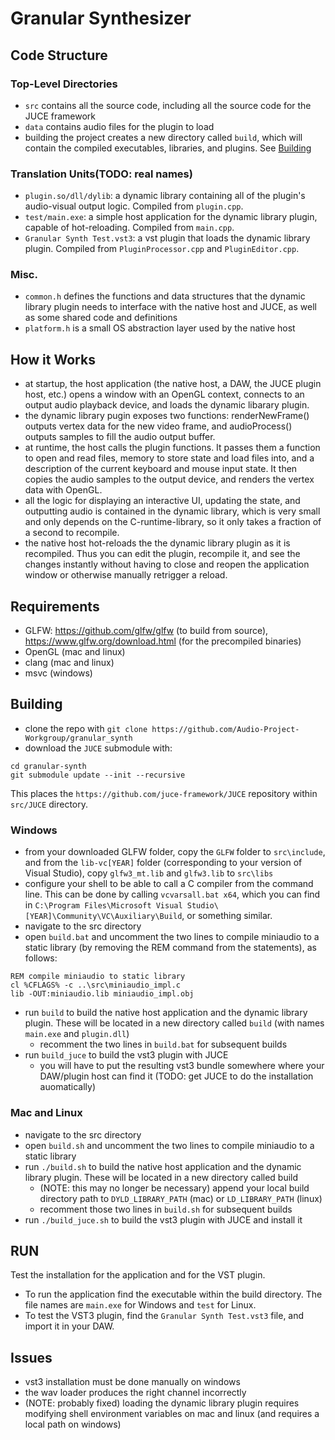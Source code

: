 # Granular Synthesizer

## Code Structure

### Top-Level Directories

* `src` contains all the source code, including all the source code for the JUCE framework
* `data` contains audio files for the plugin to load
* building the project creates a new directory called `build`, which will contain the compiled executables, libraries, and plugins. See [Building](#building)

### Translation Units(TODO: real names)

* `plugin.so/dll/dylib`: a dynamic library containing all of the plugin's audio-visual output logic. Compiled from `plugin.cpp`.
* `test/main.exe`: a simple host application for the dynamic library plugin, capable of hot-reloading. Compiled from `main.cpp`.
* `Granular Synth Test.vst3`: a vst plugin that loads the dynamic library plugin. Compiled from `PluginProcessor.cpp` and `PluginEditor.cpp`.

### Misc.

* `common.h` defines the functions and data structures that the dynamic library plugin needs to interface with the native host and JUCE, as well as some shared code and definitions
* `platform.h` is a small OS abstraction layer used by the native host

## How it Works

* at startup, the host application (the native host, a DAW, the JUCE plugin host, etc.) opens a window with an OpenGL context, connects to an output audio playback device, and loads the dynamic libarary plugin.
* the dynamic library pugin exposes two functions: renderNewFrame() outputs vertex data for the new video frame, and audioProcess() outputs samples to fill the audio output buffer.
* at runtime, the host calls the plugin functions. It passes them a function to open and read files, memory to store state and load files into, and a description of the current keyboard and mouse input state. It then copies the audio samples to the output device, and renders the vertex data with OpenGL.
* all the logic for displaying an interactive UI, updating the state, and outputting audio is contained in the dynamic library, which is very small and only depends on the C-runtime-library, so it only takes a fraction of a second to recompile.
* the native host hot-reloads the the dynamic library plugin as it is recompiled. Thus you can edit the plugin, recompile it, and see the changes instantly without having to close and reopen the application window or otherwise manually retrigger a reload.

## Requirements

* GLFW: https://github.com/glfw/glfw (to build from source), https://www.glfw.org/download.html (for the precompiled binaries)
* OpenGL (mac and linux)
* clang (mac and linux)
* msvc (windows)

## Building

* clone the repo with `git clone https://github.com/Audio-Project-Workgroup/granular_synth`
* download the `JUCE` submodule with:
```
cd granular-synth
git submodule update --init --recursive
``` 
This places the `https://github.com/juce-framework/JUCE` repository within `src/JUCE` directory.

### Windows 

* from your downloaded GLFW folder, copy the `GLFW` folder to `src\include`, and from the `lib-vc[YEAR]` folder (corresponding to your version of Visual Studio), copy `glfw3_mt.lib` and `glfw3.lib` to `src\libs`
* configure your shell to be able to call a C compiler from the command line. This can be done by calling `vcvarsall.bat x64`, which you can find in `C:\Program Files\Microsoft Visual Studio\[YEAR]\Community\VC\Auxiliary\Build`, or something similar. 
* navigate to the src directory
* open `build.bat` and uncomment the two lines to compile miniaudio to a static library (by removing the REM command from the statements), as follows:
```
REM compile miniaudio to static library
cl %CFLAGS% -c ..\src\miniaudio_impl.c
lib -OUT:miniaudio.lib miniaudio_impl.obj
```
* run `build` to build the native host application and the dynamic library plugin. These will be located in a new directory called `build` (with names `main.exe` and `plugin.dll`)
  * recomment the two lines in `build.bat` for subsequent builds
* run `build_juce` to build the vst3 plugin with JUCE
  * you will have to put the resulting vst3 bundle somewhere where your DAW/plugin host can find it (TODO: get JUCE to do the installation auomatically)

### Mac and Linux

* navigate to the src directory
* open `build.sh` and uncomment the two lines to compile miniaudio to a static library
* run `./build.sh` to build the native host application and the dynamic library plugin. These will be located in a new directory called build
  * (NOTE: this may no longer be necessary) append your local build directory path to `DYLD_LIBRARY_PATH` (mac) or `LD_LIBRARY_PATH` (linux)
  * recomment those two lines in `build.sh` for subsequent builds
* run `./build_juce.sh` to build the vst3 plugin with JUCE and install it

## RUN
Test the installation for the application and for the VST plugin.

* To run the application find the executable within the build directory. The file names are `main.exe` for Windows and `test` for Linux.
* To test the VST3 plugin, find the `Granular Synth Test.vst3` file, and import it in your DAW.

## Issues

* vst3 installation must be done manually on windows
* the wav loader produces the right channel incorrectly
* (NOTE: probably fixed) loading the dynamic library plugin requires modifying shell environment variables on mac and linux (and requires a local path on windows)